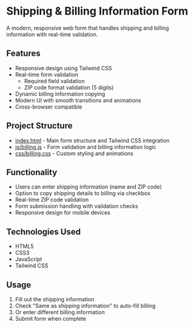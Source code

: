 # Shipping & Billing Information Form

A modern, responsive web form that handles shipping and billing information with real-time validation.

## Features

- Responsive design using Tailwind CSS
- Real-time form validation
  - Required field validation
  - ZIP code format validation (5 digits)
- Dynamic billing information copying
- Modern UI with smooth transitions and animations
- Cross-browser compatible

## Project Structure

- [index.html](index.html) - Main form structure and Tailwind CSS integration
- [js/billing.js](js/billing.js) - Form validation and billing information logic
- [css/billing.css](css/billing.css) - Custom styling and animations

## Functionality

- Users can enter shipping information (name and ZIP code)
- Option to copy shipping details to billing via checkbox
- Real-time ZIP code validation
- Form submission handling with validation checks
- Responsive design for mobile devices

## Technologies Used

- HTML5
- CSS3
- JavaScript
- Tailwind CSS

## Usage

1. Fill out the shipping information
2. Check "Same as shipping information" to auto-fill billing
3. Or enter different billing information
4. Submit form when complete
